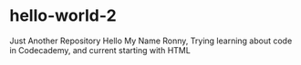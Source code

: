 # hello-world-2
Just Another Repository
Hello My Name Ronny,
Trying learning about code in Codecademy, and current starting with HTML
